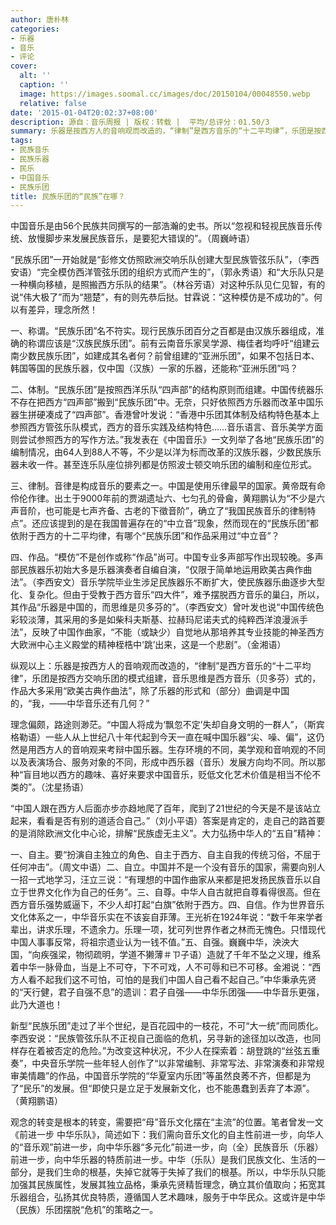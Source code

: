 ```yaml
---
author: 唐朴林
categories:
- 乐器
- 音乐
- 评论
cover:
  alt: ''
  caption: ''
  image: https://images.soomal.cc/images/doc/20150104/00048550.webp
  relative: false
date: '2015-01-04T20:02:37+08:00'
description: 源自：音乐周报 | 版权：转载 |  平均/总评分：01.50/3
summary: 乐器是按西方人的音响观而改造的，“律制”是西方音乐的“十二平均律”，乐团是按西方交响乐团的模式组建，音乐思维是西方音乐（贝多芬）式的，作品大多采用“欧美古典作曲法”，除了乐器的形式和（部分）曲调是中国的，“我，――中华音乐还有几何？”
tags:
- 民族音乐
- 民族乐器
- 民乐
- 中国音乐
- 民族乐团
title: 民族乐团的“民族”在哪？
---
```


中国音乐是由56个民族共同撰写的一部浩瀚的史书。所以“忽视和轻视民族音乐传统、放慢脚步来发展民族音乐，是要犯大错误的”。（周巍峙语）

“民族乐团”一开始就是“彭修文仿照欧洲交响乐队创建大型民族管弦乐队”，（李西安语）“完全模仿西洋管弦乐团的组织方式而产生的”，（郭永秀语）和“大乐队只是一种横向移植，是照搬西方乐队的结果”。（林谷芳语）对这种乐队见仁见智，有的说“伟大极了”而为“翘楚”，有的则先恭后挞。甘霖说：“这种模仿是不成功的”。何以有差异，理念所然！

一、称谓。“民族乐团”名不符实。现行民族乐团百分之百都是由汉族乐器组成，准确的称谓应该是“汉族民族乐团”。前有云南音乐家吴学源、梅佳者均呼吁“组建云南少数民族乐团”，如建成其名者何？前曾组建的“亚洲乐团”，如果不包括日本、韩国等国的民族乐器，仅中国（汉族）一家的乐器，还能称“亚洲乐团”吗？

二、体制。“民族乐团”是按照西洋乐队“四声部”的结构原则而组建。中国传统器乐不存在把西方“四声部”搬到“民族乐团”中。无奈，只好依照西方乐器而改革中国乐器生拼硬凑成了“四声部”。香港曾叶发说：“香港中乐团其体制及结构特色基本上参照西方管弦乐队模式，西方的音乐实践及结构特色……音乐语言、音乐美学方面则尝试参照西方的写作方法。”我发表在《中国音乐》一文列举了各地“民族乐团”的编制情况，由64人到88人不等，不少是以洋为标而改革的汉族乐器，少数民族乐器未收一件。甚至连乐队座位排列都是仿照波士顿交响乐团的编制和座位形式。

三、律制。音律是构成音乐的要素之一。中国是使用乐律最早的国家。黄帝既有命伶伦作律。出土于9000年前的贾湖遗址六、七匀孔的骨龠，黄翔鹏认为“不少是六声音阶，也可能是七声齐备、古老的下徵音阶”，确立了“我国民族音乐的律制特点”。还应该提到的是在我国普遍存在的“中立音”现象，然而现在的“民族乐团”都依附于西方的十二平均律，有哪个“民族乐团”和作品采用过“中立音”？

四、作品。“模仿”不是创作或称“作品”尚可。中国专业多声部写作出现较晚。多声部民族器乐初始大多是乐器演奏者自编自演，“仅限于简单地运用欧美古典作曲法”。（李西安文）音乐学院毕业生涉足民族器乐不断扩大，使民族器乐曲逐步大型化、复杂化。但由于受教于西方音乐“四大件”，难予摆脱西方音乐的巢臼，所以，其作品“乐器是中国的，而思维是贝多芬的”。（李西安文）曾叶发也说“中国传统色彩较淡薄，其采用的多是如柴科夫斯基、拉赫玛尼诺夫式的纯粹西洋浪漫派手法”，反映了中国作曲家，“不能（或缺少）自觉地从那培养其专业技能的神圣西方大欧洲中心主义殿堂的精神桎梏中‘跳’出来，这是一个悲剧”。（金湘语）

纵观以上：乐器是按西方人的音响观而改造的，“律制”是西方音乐的“十二平均律”，乐团是按西方交响乐团的模式组建，音乐思维是西方音乐（贝多芬）式的，作品大多采用“欧美古典作曲法”，除了乐器的形式和（部分）曲调是中国的，“我，――中华音乐还有几何？”

理念偏颇，路途则渺茫。“中国人将成为‘飘忽不定’失却自身文明的一群人”，（斯宾格勒语）一些人从上世纪八十年代起到今天一直在喊中国乐器“尖、噪、偏”，这仍然是用西方人的音响观来考辩中国乐器。生存环境的不同，美学观和音响观的不同以及表演场合、服务对象的不同，形成中西乐器（音乐）发展方向均不同。所以那种“盲目地以西方的趣味、喜好来要求中国音乐，贬低文化艺术价值是相当不伦不类的”。（沈星扬语）

“中国人跟在西方人后面亦步亦趋地爬了百年，爬到了21世纪的今天是不是该站立起来，看看是否有别的道适合自己。”（刘小平语）答案是肯定的，走自己的路首要的是消除欧洲文化中心论，排解“民族虚无主义”。大力弘扬中华人的“五自”精神：

一、自主。要“扮演自主独立的角色、自主于西方、自主自我的传统习俗，不屈于任何冲击”。（周文中语）二、自立。中国并不是一个没有音乐的国家，需要向别人一招一式地学习，汪立三说：“有理想的中国作曲家从来都是把发扬民族音乐以自立于世界文化作为自己的任务”。三、自尊。中华人自古就把自尊看得很高。但在西方音乐强势威逼下，不少人却打起“白旗”依附于西方。四、自信。作为世界音乐文化体系之一，中华音乐实在不该妄自菲薄。王光祈在1924年说：“数千年来学者辈出，讲求乐理，不遗余力。乐理一项，犹可列世界作者之林而无愧色。只惜现代中国人事事反常，将祖宗遗业认为一钱不值。”五、自强。巍巍中华，泱泱大国，“向疾强梁，物彻疏明，学道不獭薄＃ㄗ子语）造就了千年不坠之义理，维系着中华一脉骨血，当是上不可夺，下不可戏，人不可辱和已不可移。金湘说：“西方人看不起我们这不可怕，可怕的是我们中国人自己看不起自己。”中华秉承先贤的“天行健，君子自强不息”的遗训：君子自强――中华乐团强――中华音乐更强，此乃大道也！

新型“民族乐团”走过了半个世纪，是百花园中的一枝花，不可“大一统”而同质化。李西安说：“民族管弦乐队不正视自己面临的危机，另寻新的途径加以改造，也同样存在着被否定的危险。”为改变这种状况，不少人在探索着：胡登跳的“丝弦五重奏”，中央音乐学院一些年轻人创作了“以非常编制、非常写法、非常演奏和非常规审美情趣”的作品，中国音乐学院的“华夏室内乐团”等虽然良莠不齐，但都是为了“民乐”的发展。但“即使只是立足于发展新文化，也不能愚蠢到丢弃了本源”。（黄翔鹏语）

观念的转变是根本的转变，需要把“母”音乐文化摆在“主流”的位置。笔者曾发一文《前进一步 中华乐队》，简述如下：我们需向音乐文化的自主性前进一步，向华人的“音乐观”前进一步，向中华乐器“多元化”前进一步，向（全）民族音乐（乐器）前进一步，向中华乐器的特质前进一步。中华（乐队）是我们民族文化、生活的一部分，是我们生命的根基，失掉它就等于失掉了我们的根基。所以，中华乐队只能加强其民族属性，发展其独立品格，秉承先贤精哲理念，确立其价值取向；拓宽其乐器组合，弘扬其优良特质，遵循国人艺术趣味，服务于中华民众。这或许是中华（民族）乐团摆脱“危机”的策略之一。